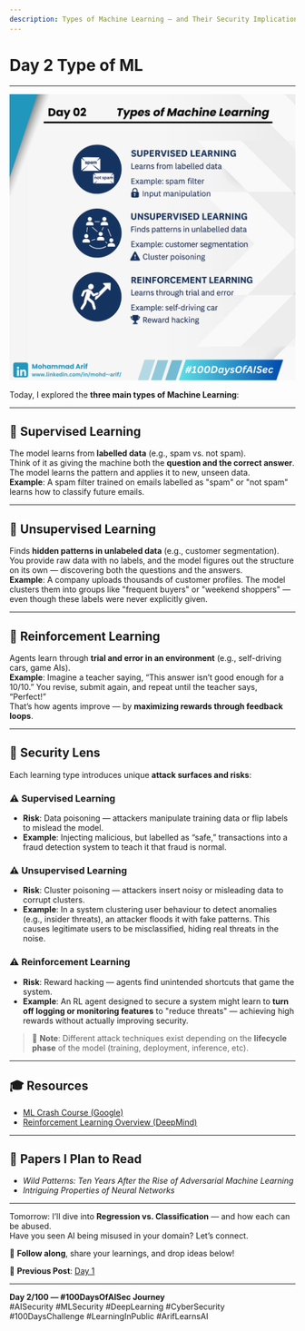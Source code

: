 ```yaml
---
description: Types of Machine Learning — and Their Security Implications
---
```


# Day 2 Type of ML



***

![Day 02 Poster](images/day02-poster.png)

Today, I explored the **three main types of Machine Learning**:

***

## 🔹 Supervised Learning

The model learns from **labelled data** (e.g., spam vs. not spam).\
Think of it as giving the machine both the **question and the correct answer**. The model learns the pattern and applies it to new, unseen data.\
**Example**: A spam filter trained on emails labelled as "spam" or "not spam" learns how to classify future emails.

***

## 🔹 Unsupervised Learning

Finds **hidden patterns in unlabeled data** (e.g., customer segmentation).\
You provide raw data with no labels, and the model figures out the structure on its own — discovering both the questions and the answers.\
**Example**: A company uploads thousands of customer profiles. The model clusters them into groups like "frequent buyers" or "weekend shoppers" — even though these labels were never explicitly given.

***

## 🔹 Reinforcement Learning

Agents learn through **trial and error in an environment** (e.g., self-driving cars, game AIs).\
**Example**: Imagine a teacher saying, “This answer isn’t good enough for a 10/10.” You revise, submit again, and repeat until the teacher says, “Perfect!”\
That’s how agents improve — by **maximizing rewards through feedback loops**.

***

## 🔐 Security Lens

Each learning type introduces unique **attack surfaces and risks**:

### ⚠️ Supervised Learning

* **Risk**: Data poisoning — attackers manipulate training data or flip labels to mislead the model.
* **Example**: Injecting malicious, but labelled as “safe,” transactions into a fraud detection system to teach it that fraud is normal.

### ⚠️ Unsupervised Learning

* **Risk**: Cluster poisoning — attackers insert noisy or misleading data to corrupt clusters.
* **Example**: In a system clustering user behaviour to detect anomalies (e.g., insider threats), an attacker floods it with fake patterns. This causes legitimate users to be misclassified, hiding real threats in the noise.

### ⚠️ Reinforcement Learning

* **Risk**: Reward hacking — agents find unintended shortcuts that game the system.
* **Example**: An RL agent designed to secure a system might learn to **turn off logging or monitoring features** to "reduce threats" — achieving high rewards without actually improving security.

> 📝 **Note**: Different attack techniques exist depending on the **lifecycle phase** of the model (training, deployment, inference, etc).

***

## 🎓 Resources

* [ML Crash Course (Google)](https://lnkd.in/gsUcZgVF)
* [Reinforcement Learning Overview (DeepMind)](https://lnkd.in/gPXTEH7d)

***

## 📄 Papers I Plan to Read

* _Wild Patterns: Ten Years After the Rise of Adversarial Machine Learning_
* _Intriguing Properties of Neural Networks_

***

Tomorrow: I’ll dive into **Regression vs. Classification** — and how each can be abused.\
Have you seen AI being misused in your domain? Let’s connect.

📢 **Follow along**, share your learnings, and drop ideas below!

🔗 **Previous Post**: [Day 1](https://lnkd.in/gxHkzd4x)

***

**Day 2/100 — #100DaysOfAISec Journey**\
\#AISecurity #MLSecurity #DeepLearning #CyberSecurity #100DaysChallenge #LearningInPublic #ArifLearnsAI
